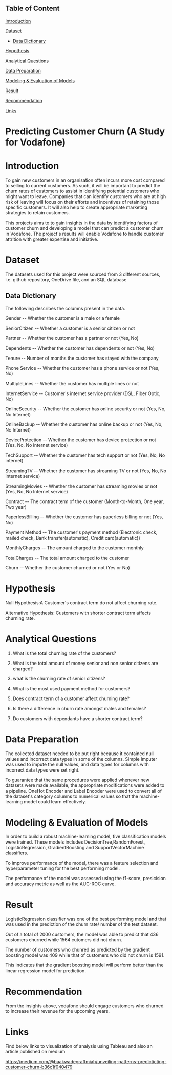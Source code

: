 ## Table of Content
[Introduction](#introduction)

[Dataset](#dataset)
* [Data Dictionary](#data-dictionary)

[Hypothesis](#hypothesis)

[Analytical Questions](#analytical-questions)

[Data Preparation](#data-preparation)

[Modeling & Evaluation of Models](#modeling--evaluation-of-models)

[Result](#result)

[Recommendation](#recommendation)

[Links](#links)

# Predicting Customer Churn (A Study for Vodafone)
# Introduction
To gain new customers in an organisation often incurs more cost compared to selling to current customers. As such, it will be important to predict the churn rates of customers to assist in identifying potential customers who might want to leave. Companies that can identify customers who are at high risk of leaving will focus on their efforts and incentives of retaining those specific customers. It will also help to create appropriate marketing strategies to retain customers.

This projects aims to to gain insights in the data by identifying factors of customer churn and developing a model that can predict a customer churn in Vodafone.
The project's results will enable Vodafone to handle customer attrition with greater expertise and initiative.

# Dataset
The datasets used for this project were sourced from 3 different sources, i.e. github repository, OneDrive file, and an SQL database

<h2>Data Dictionary</h2>

The following describes the columns present in the data.

Gender -- Whether the customer is a male or a female

SeniorCitizen -- Whether a customer is a senior citizen or not

Partner -- Whether the customer has a partner or not (Yes, No)

Dependents -- Whether the customer has dependents or not (Yes, No)

Tenure -- Number of months the customer has stayed with the company

Phone Service -- Whether the customer has a phone service or not (Yes, No)

MultipleLines -- Whether the customer has multiple lines or not

InternetService -- Customer's internet service provider (DSL, Fiber Optic, No)

OnlineSecurity -- Whether the customer has online security or not (Yes, No, No Internet)

OnlineBackup -- Whether the customer has online backup or not (Yes, No, No Internet)

DeviceProtection -- Whether the customer has device protection or not (Yes, No, No internet service)

TechSupport -- Whether the customer has tech support or not (Yes, No, No internet)

StreamingTV -- Whether the customer has streaming TV or not (Yes, No, No internet service)

StreamingMovies -- Whether the customer has streaming movies or not (Yes, No, No Internet service)

Contract -- The contract term of the customer (Month-to-Month, One year, Two year)

PaperlessBilling -- Whether the customer has paperless billing or not (Yes, No)

Payment Method -- The customer's payment method (Electronic check, mailed check, Bank transfer(automatic), Credit card(automatic))

MonthlyCharges -- The amount charged to the customer monthly

TotalCharges -- The total amount charged to the customer

Churn -- Whether the customer churned or not (Yes or No)


# Hypothesis
Null Hypothesis:A  Customer's contract term do not affect churning rate.

Alternative Hypothesis: Customers with shorter contract term affects churning rate.

# Analytical Questions
1. What is the total churning rate of the customers?
 
2. What is the total amount of money senior and non senior citizens are charged? 

3. what is the churning rate of senior citizens?

4. What is the most used payment method for customers?

5. Does contract term of a customer affect churning rate?

6. Is there a difference in churn rate amongst males and females?

7. Do customers with dependants have a shorter contract term?

# Data Preparation
The collected dataset needed to be put right because it contained null values and incorrect data types in some of the columns. Simple Imputer was used to impute the null values, and data types for columns with incorrect data types were set right.

To guarantee that the same procedures were applied whenever new datasets were made available, the appropriate modifications were added to a pipeline. OneHot Encoder and Label Encoder were used to convert all of the dataset's category columns to numerical values so that the machine-learning model could learn effectively.

# Modeling & Evaluation of Models
In order to build a robust machine-learning model, five classification models were trained. These models includes DecisionTree,RandomForest, LogisticRegression, GradientBoosting and SupportVectorMachine classifiers.

To improve performance of the model, there was a feature selection and hyperparameter tuning for the best performing model.

The performance of the model was assessed using the f1-score, presicision and accuracy metric as well as the AUC-ROC curve.

# Result 
LogisticRegression classifier was one of the best performing model and that was used in the prediction of the churn rate/ number of the test dataset.

Out of a total of 2000 customers, the model was able to predict that 436 customers churned while 1564 cutomers did not churn.

The number of customers who chunred as predicted by the gradient boosting model was 409 while that of customers who did not churn is 1591. 

This indicates that the gradient boosting model will perform better than the linear regression model for prediction.

# Recommendation
From the insights above, vodafone should engage customers who churned to increase their revenue for the upcoming years. 

# Links
Find below links to visualization of analysis using Tableau and also an article published on medium

https://medium.com/@baakwadegraftmiah/unveiling-patterns-predicticting-customer-churn-b36c1f040479

